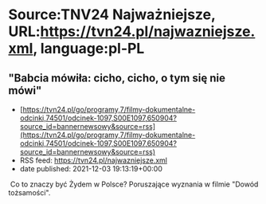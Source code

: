 # Source:TNV24 Najważniejsze, URL:https://tvn24.pl/najwazniejsze.xml, language:pl-PL

## "Babcia mówiła: cicho, cicho, o tym się nie mówi"
 - [https://tvn24.pl/go/programy,7/filmy-dokumentalne-odcinki,74501/odcinek-1097,S00E1097,650904?source_id=bannernewsowy&source=rss](https://tvn24.pl/go/programy,7/filmy-dokumentalne-odcinki,74501/odcinek-1097,S00E1097,650904?source_id=bannernewsowy&source=rss)
 - RSS feed: https://tvn24.pl/najwazniejsze.xml
 - date published: 2021-12-03 19:13:19+00:00

<img alt="" src="https://tvn24.pl/najnowsze/cdn-zdjecie-yr710a-dowod-tozsamosci-5680080/alternates/LANDSCAPE_1280" />
    Co to znaczy być Żydem w Polsce? Poruszające wyznania w filmie "Dowód tożsamości".

